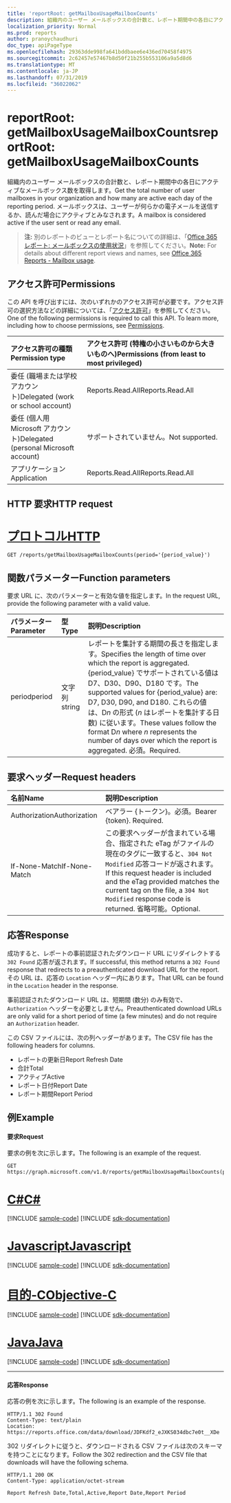 ```yaml
---
title: 'reportRoot: getMailboxUsageMailboxCounts'
description: 組織内のユーザー メールボックスの合計数と、レポート期間中の各日にアクティブなメールボックス数を取得します。 メールボックスは、ユーザーが何らかの電子メールを送信するか、読んだ場合にアクティブとみなされます。
localization_priority: Normal
ms.prod: reports
author: pranoychaudhuri
doc_type: apiPageType
ms.openlocfilehash: 29363dde998fa641bddbaee6e436ed70458f4975
ms.sourcegitcommit: 2c62457e57467b8d50f21b255b553106a9a5d8d6
ms.translationtype: MT
ms.contentlocale: ja-JP
ms.lasthandoff: 07/31/2019
ms.locfileid: "36022062"
---
```

# <a name="reportroot-getmailboxusagemailboxcounts"></a><span data-ttu-id="83b90-104">reportRoot: getMailboxUsageMailboxCounts</span><span class="sxs-lookup"><span data-stu-id="83b90-104">reportRoot: getMailboxUsageMailboxCounts</span></span>

<span data-ttu-id="83b90-105">組織内のユーザー メールボックスの合計数と、レポート期間中の各日にアクティブなメールボックス数を取得します。</span><span class="sxs-lookup"><span data-stu-id="83b90-105">Get the total number of user mailboxes in your organization and how many are active each day of the reporting period.</span></span> <span data-ttu-id="83b90-106">メールボックスは、ユーザーが何らかの電子メールを送信するか、読んだ場合にアクティブとみなされます。</span><span class="sxs-lookup"><span data-stu-id="83b90-106">A mailbox is considered active if the user sent or read any email.</span></span>

> <span data-ttu-id="83b90-107">**注:** 別のレポートのビューとレポート名についての詳細は、「[Office 365 レポート: メールボックスの使用状況](https://support.office.com/client/Mailbox-usage-beffbe01-ce2d-4614-9ae5-7898868e2729)」を参照してください。</span><span class="sxs-lookup"><span data-stu-id="83b90-107">**Note:** For details about different report views and names, see [Office 365 Reports - Mailbox usage](https://support.office.com/client/Mailbox-usage-beffbe01-ce2d-4614-9ae5-7898868e2729).</span></span>

## <a name="permissions"></a><span data-ttu-id="83b90-108">アクセス許可</span><span class="sxs-lookup"><span data-stu-id="83b90-108">Permissions</span></span>

<span data-ttu-id="83b90-p103">この API を呼び出すには、次のいずれかのアクセス許可が必要です。アクセス許可の選択方法などの詳細については、「[アクセス許可](/graph/permissions-reference)」を参照してください。</span><span class="sxs-lookup"><span data-stu-id="83b90-p103">One of the following permissions is required to call this API. To learn more, including how to choose permissions, see [Permissions](/graph/permissions-reference).</span></span>

| <span data-ttu-id="83b90-111">アクセス許可の種類</span><span class="sxs-lookup"><span data-stu-id="83b90-111">Permission type</span></span>                        | <span data-ttu-id="83b90-112">アクセス許可 (特権の小さいものから大きいものへ)</span><span class="sxs-lookup"><span data-stu-id="83b90-112">Permissions (from least to most privileged)</span></span> |
| :------------------------------------- | :--------------------------------------- |
| <span data-ttu-id="83b90-113">委任 (職場または学校アカウント)</span><span class="sxs-lookup"><span data-stu-id="83b90-113">Delegated (work or school account)</span></span>     | <span data-ttu-id="83b90-114">Reports.Read.All</span><span class="sxs-lookup"><span data-stu-id="83b90-114">Reports.Read.All</span></span>                         |
| <span data-ttu-id="83b90-115">委任 (個人用 Microsoft アカウント)</span><span class="sxs-lookup"><span data-stu-id="83b90-115">Delegated (personal Microsoft account)</span></span> | <span data-ttu-id="83b90-116">サポートされていません。</span><span class="sxs-lookup"><span data-stu-id="83b90-116">Not supported.</span></span>                           |
| <span data-ttu-id="83b90-117">アプリケーション</span><span class="sxs-lookup"><span data-stu-id="83b90-117">Application</span></span>                            | <span data-ttu-id="83b90-118">Reports.Read.All</span><span class="sxs-lookup"><span data-stu-id="83b90-118">Reports.Read.All</span></span>                         |

## <a name="http-request"></a><span data-ttu-id="83b90-119">HTTP 要求</span><span class="sxs-lookup"><span data-stu-id="83b90-119">HTTP request</span></span>


# <a name="httptabhttp"></a>[<span data-ttu-id="83b90-120">プロトコル</span><span class="sxs-lookup"><span data-stu-id="83b90-120">HTTP</span></span>](#tab/http)
<!-- { "blockType": "ignored" } --> 

```http
GET /reports/getMailboxUsageMailboxCounts(period='{period_value}')
```

## <a name="function-parameters"></a><span data-ttu-id="83b90-121">関数パラメーター</span><span class="sxs-lookup"><span data-stu-id="83b90-121">Function parameters</span></span>

<span data-ttu-id="83b90-122">要求 URL に、次のパラメーターと有効な値を指定します。</span><span class="sxs-lookup"><span data-stu-id="83b90-122">In the request URL, provide the following parameter with a valid value.</span></span>

| <span data-ttu-id="83b90-123">パラメーター</span><span class="sxs-lookup"><span data-stu-id="83b90-123">Parameter</span></span> | <span data-ttu-id="83b90-124">型</span><span class="sxs-lookup"><span data-stu-id="83b90-124">Type</span></span>   | <span data-ttu-id="83b90-125">説明</span><span class="sxs-lookup"><span data-stu-id="83b90-125">Description</span></span>                              |
| :-------- | :----- | :--------------------------------------- |
| <span data-ttu-id="83b90-126">period</span><span class="sxs-lookup"><span data-stu-id="83b90-126">period</span></span>    | <span data-ttu-id="83b90-127">文字列</span><span class="sxs-lookup"><span data-stu-id="83b90-127">string</span></span> | <span data-ttu-id="83b90-128">レポートを集計する期間の長さを指定します。</span><span class="sxs-lookup"><span data-stu-id="83b90-128">Specifies the length of time over which the report is aggregated.</span></span> <span data-ttu-id="83b90-129">{period_value} でサポートされている値は D7、D30、D90、D180 です。</span><span class="sxs-lookup"><span data-stu-id="83b90-129">The supported values for {period_value} are: D7, D30, D90, and D180.</span></span> <span data-ttu-id="83b90-130">これらの値は、D*n* の形式 (*n* はレポートを集計する日数) に従います。</span><span class="sxs-lookup"><span data-stu-id="83b90-130">These values follow the format D*n* where *n* represents the number of days over which the report is aggregated.</span></span> <span data-ttu-id="83b90-131">必須。</span><span class="sxs-lookup"><span data-stu-id="83b90-131">Required.</span></span> |

## <a name="request-headers"></a><span data-ttu-id="83b90-132">要求ヘッダー</span><span class="sxs-lookup"><span data-stu-id="83b90-132">Request headers</span></span>

| <span data-ttu-id="83b90-133">名前</span><span class="sxs-lookup"><span data-stu-id="83b90-133">Name</span></span>          | <span data-ttu-id="83b90-134">説明</span><span class="sxs-lookup"><span data-stu-id="83b90-134">Description</span></span>                              |
| :------------ | :--------------------------------------- |
| <span data-ttu-id="83b90-135">Authorization</span><span class="sxs-lookup"><span data-stu-id="83b90-135">Authorization</span></span> | <span data-ttu-id="83b90-p105">ベアラー {トークン}。必須。</span><span class="sxs-lookup"><span data-stu-id="83b90-p105">Bearer {token}. Required.</span></span>                |
| <span data-ttu-id="83b90-138">If-None-Match</span><span class="sxs-lookup"><span data-stu-id="83b90-138">If-None-Match</span></span> | <span data-ttu-id="83b90-139">この要求ヘッダーが含まれている場合、指定された eTag がファイルの現在のタグに一致すると、`304 Not Modified` 応答コードが返されます。</span><span class="sxs-lookup"><span data-stu-id="83b90-139">If this request header is included and the eTag provided matches the current tag on the file, a `304 Not Modified` response code is returned.</span></span> <span data-ttu-id="83b90-140">省略可能。</span><span class="sxs-lookup"><span data-stu-id="83b90-140">Optional.</span></span> |

## <a name="response"></a><span data-ttu-id="83b90-141">応答</span><span class="sxs-lookup"><span data-stu-id="83b90-141">Response</span></span>

<span data-ttu-id="83b90-142">成功すると、レポートの事前認証されたダウンロード URL にリダイレクトする `302 Found` 応答が返されます。</span><span class="sxs-lookup"><span data-stu-id="83b90-142">If successful, this method returns a `302 Found` response that redirects to a preauthenticated download URL for the report.</span></span> <span data-ttu-id="83b90-143">その URL は、応答の `Location` ヘッダー内にあります。</span><span class="sxs-lookup"><span data-stu-id="83b90-143">That URL can be found in the `Location` header in the response.</span></span>

<span data-ttu-id="83b90-144">事前認証されたダウンロード URL は、短期間 (数分) のみ有効で、`Authorization` ヘッダーを必要としません。</span><span class="sxs-lookup"><span data-stu-id="83b90-144">Preauthenticated download URLs are only valid for a short period of time (a few minutes) and do not require an `Authorization` header.</span></span>

<span data-ttu-id="83b90-145">この CSV ファイルには、次の列ヘッダーがあります。</span><span class="sxs-lookup"><span data-stu-id="83b90-145">The CSV file has the following headers for columns.</span></span>

- <span data-ttu-id="83b90-146">レポートの更新日</span><span class="sxs-lookup"><span data-stu-id="83b90-146">Report Refresh Date</span></span>
- <span data-ttu-id="83b90-147">合計</span><span class="sxs-lookup"><span data-stu-id="83b90-147">Total</span></span>
- <span data-ttu-id="83b90-148">アクティブ</span><span class="sxs-lookup"><span data-stu-id="83b90-148">Active</span></span>
- <span data-ttu-id="83b90-149">レポート日付</span><span class="sxs-lookup"><span data-stu-id="83b90-149">Report Date</span></span>
- <span data-ttu-id="83b90-150">レポート期間</span><span class="sxs-lookup"><span data-stu-id="83b90-150">Report Period</span></span>

## <a name="example"></a><span data-ttu-id="83b90-151">例</span><span class="sxs-lookup"><span data-stu-id="83b90-151">Example</span></span>

#### <a name="request"></a><span data-ttu-id="83b90-152">要求</span><span class="sxs-lookup"><span data-stu-id="83b90-152">Request</span></span>

<span data-ttu-id="83b90-153">要求の例を次に示します。</span><span class="sxs-lookup"><span data-stu-id="83b90-153">The following is an example of the request.</span></span>

<!--{
  "blockType": "request",
  "isComposable": true,
  "name": "reportroot_getmailboxusagemailboxcounts"
}-->

```http
GET https://graph.microsoft.com/v1.0/reports/getMailboxUsageMailboxCounts(period='D7')
```
# <a name="ctabcsharp"></a>[<span data-ttu-id="83b90-154">C#</span><span class="sxs-lookup"><span data-stu-id="83b90-154">C#</span></span>](#tab/csharp)
[!INCLUDE [sample-code](../includes/snippets/csharp/reportroot-getmailboxusagemailboxcounts-csharp-snippets.md)]
[!INCLUDE [sdk-documentation](../includes/snippets/snippets-sdk-documentation-link.md)]

# <a name="javascripttabjavascript"></a>[<span data-ttu-id="83b90-155">Javascript</span><span class="sxs-lookup"><span data-stu-id="83b90-155">Javascript</span></span>](#tab/javascript)
[!INCLUDE [sample-code](../includes/snippets/javascript/reportroot-getmailboxusagemailboxcounts-javascript-snippets.md)]
[!INCLUDE [sdk-documentation](../includes/snippets/snippets-sdk-documentation-link.md)]

# <a name="objective-ctabobjc"></a>[<span data-ttu-id="83b90-156">目的-C</span><span class="sxs-lookup"><span data-stu-id="83b90-156">Objective-C</span></span>](#tab/objc)
[!INCLUDE [sample-code](../includes/snippets/objc/reportroot-getmailboxusagemailboxcounts-objc-snippets.md)]
[!INCLUDE [sdk-documentation](../includes/snippets/snippets-sdk-documentation-link.md)]

# <a name="javatabjava"></a>[<span data-ttu-id="83b90-157">Java</span><span class="sxs-lookup"><span data-stu-id="83b90-157">Java</span></span>](#tab/java)
[!INCLUDE [sample-code](../includes/snippets/java/reportroot-getmailboxusagemailboxcounts-java-snippets.md)]
[!INCLUDE [sdk-documentation](../includes/snippets/snippets-sdk-documentation-link.md)]

---


#### <a name="response"></a><span data-ttu-id="83b90-158">応答</span><span class="sxs-lookup"><span data-stu-id="83b90-158">Response</span></span>

<span data-ttu-id="83b90-159">応答の例を次に示します。</span><span class="sxs-lookup"><span data-stu-id="83b90-159">The following is an example of the response.</span></span>

<!-- {
  "blockType": "response",
  "truncated": true,
  "@odata.type": "microsoft.graph.report"
} -->

```http
HTTP/1.1 302 Found
Content-Type: text/plain
Location: https://reports.office.com/data/download/JDFKdf2_eJXKS034dbc7e0t__XDe
```

<span data-ttu-id="83b90-160">302 リダイレクトに従うと、ダウンロードされる CSV ファイルは次のスキーマを持つことになります。</span><span class="sxs-lookup"><span data-stu-id="83b90-160">Follow the 302 redirection and the CSV file that downloads will have the following schema.</span></span>

<!-- { "blockType": "ignored" } --> 

```http
HTTP/1.1 200 OK
Content-Type: application/octet-stream

Report Refresh Date,Total,Active,Report Date,Report Period
```
<!-- uuid: 8fcb5dbc-d5aa-4681-8e31-b001d5168d79 
2015-10-25 14:57:30 UTC -->
<!-- {
  "type": "#page.annotation",
  "description": "Example",
  "keywords": "",
  "section": "documentation",
  "tocPath": "",
  "suppressions": [
  ]
}-->
